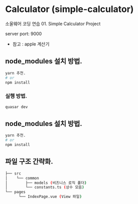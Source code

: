# Calculator (simple-calculator)

소울웨어 코딩 연습 01.
Simple Calculator Project

server port: 9000

- 참고 : apple 계산기

## node_modules 설치 방법.

```bash
yarn 추천.
# or
npm install
```

### 실행 방법.

```bash
quasar dev
```

## node_modules 설치 방법.

```bash
yarn 추천.
# or
npm install
```

## 파일 구조 간략화.

```bash
├── src
│    └── common
│        ├── models (비즈니스 로직 폴더)
│        └── constants.ts (상수 모음)
└── pages
      └── IndexPage.vue (View 파일)

```
